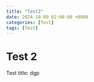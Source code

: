 ```yaml
---
title: "Test2"
date: 2024-10-09 02:00:00 +0800
categories: [Test]
tags: [Test]
---
```



# Test 2

Test
title: dgp
